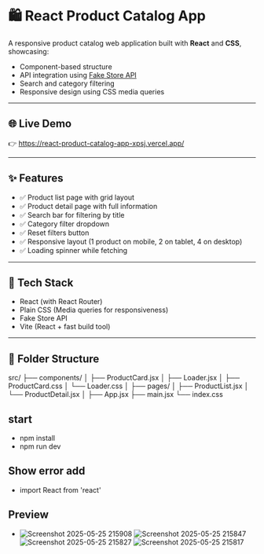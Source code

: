 # 🛍️ React Product Catalog App

A responsive product catalog web application built with **React** and **CSS**, showcasing:

- Component-based structure
- API integration using [Fake Store API](https://fakestoreapi.com/)
- Search and category filtering
- Responsive design using CSS media queries

---

## 🌐 Live Demo

👉 https://react-product-catalog-app-xpsj.vercel.app/

---

## ✨ Features

- ✅ Product list page with grid layout
- ✅ Product detail page with full information
- ✅ Search bar for filtering by title
- ✅ Category filter dropdown
- ✅ Reset filters button
- ✅ Responsive layout (1 product on mobile, 2 on tablet, 4 on desktop)
- ✅ Loading spinner while fetching

---

## 🧰 Tech Stack

- React (with React Router)
- Plain CSS (Media queries for responsiveness)
- Fake Store API
- Vite (React + fast build tool)

---

## 📁 Folder Structure

src/
├── components/
│ ├── ProductCard.jsx
│ ├── Loader.jsx
│ ├── ProductCard.css
│ └── Loader.css
│
├── pages/
│ ├── ProductList.jsx
│ └── ProductDetail.jsx
│
├── App.jsx
├── main.jsx
└── index.css

## start
- npm install
- npm run dev
## Show error add
- import React from 'react'
## Preview
- ![Screenshot 2025-05-25 215908](https://github.com/user-attachments/assets/a5342247-7232-449b-bc0f-359e714cbaa4)
![Screenshot 2025-05-25 215847](https://github.com/user-attachments/assets/e7bd8c21-dfe2-4366-8278-1df12046ecda)
![Screenshot 2025-05-25 215827](https://github.com/user-attachments/assets/84a70359-4866-4106-aa10-f148e923eb3b)
![Screenshot 2025-05-25 215817](https://github.com/user-attachments/assets/2aa8e5ff-b3f7-45e9-b6f1-f0968f68d9c5)
